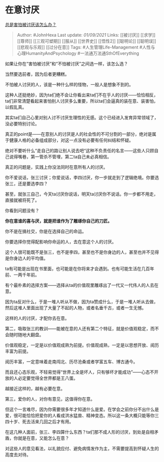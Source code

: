 # 在意讨厌
[总是害怕被讨厌该怎么办？](https://www.zhihu.com/question/480980081/answer/2090195429)

> Author: #JohnHexa 
Last update: *01/09/2021* 
Links: [[被讨厌]] [[求学]] [[尊师]] [[三观可塑期]] [[服从]] [[世界史]] [[悟性2]] [[聪明论]] [[聪明误]] [[悲观与乐观]] [[过分在意]]
Tags: #人生管理Life-Management #人性与心理HumanityAndPsychology #一法通万法通SthOfEverything 
  


如果让你在“害怕被讨厌”和“不怕被讨厌”之间选一样，该怎么选？

当然要选前者，因为后者更糟糕。

不怕被人讨厌的人，该是一种什么样的怪物，一般人是想象不到的。

这种人还挺绝妙，因为ta们绝不会让你看出来ta们不在乎人的讨厌——恰恰相反，ta们非常清楚看起来害怕别人讨厌多么重要，所以ta们会逼真的装在意、装害怕，以假乱真。

其实ta们自己心里对别人讨不讨厌生理性的无感。这个已经进入发育异常领域了，没必要特别讨论。

真正的point是——在意别人的讨厌是人的社会性的不可分割的一部分，绝对是属于健康人格的必备组成部分，对这一点没有必要有任何纠结和怀疑。

绝对不要听什么“走自己的路让别人说去吧“这种不负责任的名言——这些人只顾自己说得嘴巷，第一管杀不管埋，第二ta自己未必真相信。

  

真正的问题是，实践上你没法同时在意所有人的讨厌。

你不爱说话，张三讨厌；你爱说话，李四讨厌，你一步就走到了逻辑绝境。你要选张三，还是要选李四？

甚至，就张三自己，今天ta讨厌你说话，明天ta讨厌你不说话。你一步都不用走，直接就被将死了。

你看到问题没有？

**你在意谁的喜与厌，就是把谁作为了雕琢你自己的刀匠。**

你不是在搞社交，你是在选择自己的命运。

你要选择你觉得配影响你命运的人，去在意这个人的讨厌。

这个人很可能既不是张三，也不是李四，甚至也不是你身边的人，甚至也并不见得是你身边人的平均值。

ta有可能是出现在书里面，也可能是在你将来才会遇到。也有可能生活在几百年前、一两千年前。

有个最朴素的选择方案——选择从ta的价值观里雕琢出了一代又一代伟人的人去在意。

因为ta反对什么，于是一堆人听从不做，因为ta赞成什么，于是一堆人听从去做，然后这堆人里面出现了大量了不起的人物，或者名垂千古，或者一生无憾。

这样的人的讨厌，才配你去在意。

第二，吸取张三的教训——能被在意的人还有第二个特征，就是价值观稳定，而不会随时随地大翻盘。

价值观稳定，一定是以价值观成熟为前提。价值观成熟，一定是以思想开放、阅历丰富为前提。

阅历丰富，一定意味着走南闯北、历尽沧桑或者学富五车、博古通今。

而且还心态乐观，不轻易觉得“世界上全是坏人，只有够坏才能成功”——心态不开放的人必定要觉得全世界都是王八蛋。

越接近这样的，越有必要在意。

第三，爱你的人，对你有意见，这值得你在意。

但这个一言难尽，因为你需要很多年才知道什么是爱。在学会之前你分不出什么是爱，很可能恰恰把爱你的人看成洪水猛兽、精神变态。所以这一条大概只能等你三四十岁、死去活来几回之后才有用。

在这几种人面前，张三、李四算什么东西？ta们那不成人形的讨厌，到处是自相矛盾，你就是在意，又能怎么在意？

对这些人的意见看法，以礼貌应付、避免病情发作为主，不需要提高到怀疑人生的高度去对待。
